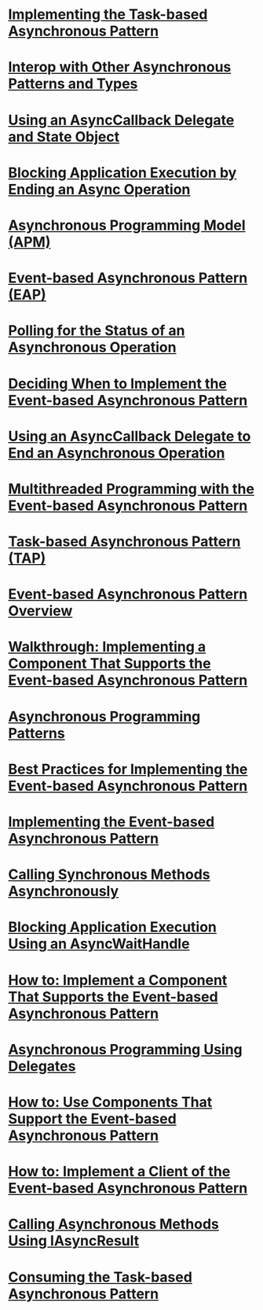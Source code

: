 # [Implementing the Task-based Asynchronous Pattern](implementing-the-task-based-asynchronous-pattern.md)
# [Interop with Other Asynchronous Patterns and Types](interop-with-other-asynchronous-patterns-and-types.md)
# [Using an AsyncCallback Delegate and State Object](using-an-asynccallback-delegate-and-state-object.md)
# [Blocking Application Execution by Ending an Async Operation](blocking-application-execution-by-ending-an-async-operation.md)
# [Asynchronous Programming Model (APM)](asynchronous-programming-model-apm.md)
# [Event-based Asynchronous Pattern (EAP)](event-based-asynchronous-pattern-eap.md)
# [Polling for the Status of an Asynchronous Operation](polling-for-the-status-of-an-asynchronous-operation.md)
# [Deciding When to Implement the Event-based Asynchronous Pattern](deciding-when-to-implement-the-event-based-asynchronous-pattern.md)
# [Using an AsyncCallback Delegate to End an Asynchronous Operation](using-an-asynccallback-delegate-to-end-an-asynchronous-operation.md)
# [Multithreaded Programming with the Event-based Asynchronous Pattern](multithreaded-programming-with-the-event-based-asynchronous-pattern.md)
# [Task-based Asynchronous Pattern (TAP)](task-based-asynchronous-pattern-tap.md)
# [Event-based Asynchronous Pattern Overview](event-based-asynchronous-pattern-overview.md)
# [Walkthrough: Implementing a Component That Supports the Event-based Asynchronous Pattern](walkthrough-implementing-a-component-that-supports-the-event-based-asynchronous-pattern.md)
# [Asynchronous Programming Patterns](asynchronous-programming-patterns.md)
# [Best Practices for Implementing the Event-based Asynchronous Pattern](best-practices-for-implementing-the-event-based-asynchronous-pattern.md)
# [Implementing the Event-based Asynchronous Pattern](implementing-the-event-based-asynchronous-pattern.md)
# [Calling Synchronous Methods Asynchronously](calling-synchronous-methods-asynchronously.md)
# [Blocking Application Execution Using an AsyncWaitHandle](blocking-application-execution-using-an-asyncwaithandle.md)
# [How to: Implement a Component That Supports the Event-based Asynchronous Pattern](how-to-implement-a-component-that-supports-the-event-based-asynchronous-pattern.md)
# [Asynchronous Programming Using Delegates](asynchronous-programming-using-delegates.md)
# [How to: Use Components That Support the Event-based Asynchronous Pattern](how-to-use-components-that-support-the-event-based-asynchronous-pattern.md)
# [How to: Implement a Client of the Event-based Asynchronous Pattern](how-to-implement-a-client-of-the-event-based-asynchronous-pattern.md)
# [Calling Asynchronous Methods Using IAsyncResult](calling-asynchronous-methods-using-iasyncresult.md)
# [Consuming the Task-based Asynchronous Pattern](consuming-the-task-based-asynchronous-pattern.md)
